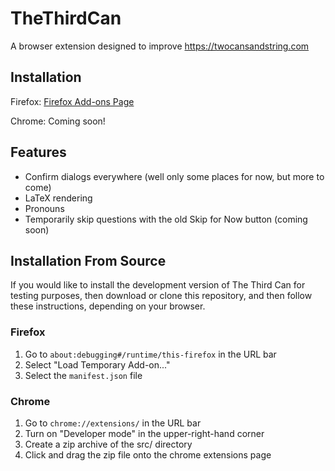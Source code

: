 # TheThirdCan
A browser extension designed to improve https://twocansandstring.com

## Installation
Firefox: [Firefox Add-ons Page](https://addons.mozilla.org/en-US/firefox/addon/the-third-can/)

Chrome: Coming soon!

## Features
- Confirm dialogs everywhere (well only some places for now, but more to come)
- LaTeX rendering
- Pronouns
- Temporarily skip questions with the old Skip for Now button (coming soon)

## Installation From Source
If you would like to install the development version of The Third Can for testing purposes, then download or clone this repository, and then follow these instructions, depending on your browser.

### Firefox
1. Go to `about:debugging#/runtime/this-firefox` in the URL bar
2. Select "Load Temporary Add-on..."
3. Select the `manifest.json` file
### Chrome 
1. Go to `chrome://extensions/` in the URL bar
2. Turn on "Developer mode" in the upper-right-hand corner
3. Create a zip archive of the src/ directory
4. Click and drag the zip file onto the chrome extensions page
